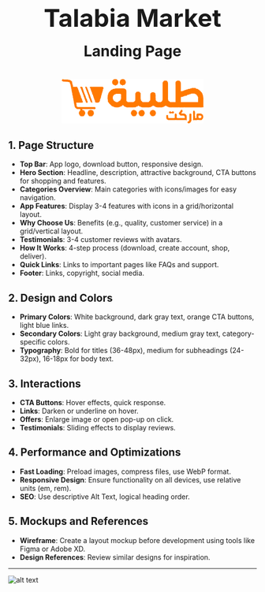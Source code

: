 

<div align="center">
<h1 style="Font-size:50px;Font-wight:100" >Talabia Market
<br> 
<span style="Font-size:30px; ">Landing Page</span>
</h1>

<a href="src/assets/Images/Logo.png">
<img height="90" src="./src/assets/Images/Logo.png"></a>
<br>
</div>



## 1. Page Structure
- **Top Bar**: App logo, download button, responsive design.
- **Hero Section**: Headline, description, attractive background, CTA buttons for shopping and features.
- **Categories Overview**: Main categories with icons/images for easy navigation.
- **App Features**: Display 3-4 features with icons in a grid/horizontal layout.
- **Why Choose Us**: Benefits (e.g., quality, customer service) in a grid/vertical layout.
- **Testimonials**: 3-4 customer reviews with avatars.
- **How It Works**: 4-step process (download, create account, shop, deliver).
- **Quick Links**: Links to important pages like FAQs and support.
- **Footer**: Links, copyright, social media.

## 2. Design and Colors
- **Primary Colors**: White background, dark gray text, orange CTA buttons, light blue links.
- **Secondary Colors**: Light gray background, medium gray text, category-specific colors.
- **Typography**: Bold for titles (36-48px), medium for subheadings (24-32px), 16-18px for body text.

## 3. Interactions
- **CTA Buttons**: Hover effects, quick response.
- **Links**: Darken or underline on hover.
- **Offers**: Enlarge image or open pop-up on click.
- **Testimonials**: Sliding effects to display reviews.

## 4. Performance and Optimizations
- **Fast Loading**: Preload images, compress files, use WebP format.
- **Responsive Design**: Ensure functionality on all devices, use relative units (em, rem).
- **SEO**: Use descriptive Alt Text, logical heading order.

## 5. Mockups and References
- **Wireframe**: Create a layout mockup before development using tools like Figma or Adobe XD.
- **Design References**: Review similar designs for inspiration.

---
![alt text](<src/assets/Images/Talabia Market (7).png>)